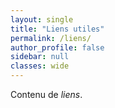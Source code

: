```yaml
---
layout: single
title: "Liens utiles"
permalink: /liens/
author_profile: false
sidebar: null
classes: wide
---
```


Contenu de *liens*.
